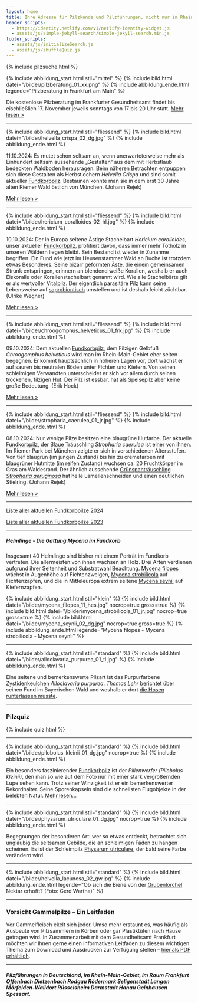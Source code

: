 ```yaml
---
layout: home
title: Ihre Adresse für Pilzkunde und Pilzführungen, nicht nur im Rhein-Main-Gebiet
header_scripts:
  - https://identity.netlify.com/v1/netlify-identity-widget.js
  - assets/js/simple-jekyll-search/simple-jekyll-search.min.js
footer_scripts:
  - assets/js/initializeSearch.js
  - assets/js/shuffleQuiz.js
---
```

{% include pilzsuche.html %}

{% include abbildung_start.html stil="mittel" %}
{% include bild.html datei="/bilder/pilzberatung_01_xx.png" %}
{% include abbildung_ende.html legende="Pilzberatung in Frankfurt am Main" %}

Die kostenlose Pilzberatung im Frankfurter Gesundheitsamt findet bis eischließlich 17. November jeweils sonntags von 17 bis 20 Uhr statt. [Mehr lesen >](/termine)

- - -

{% include abbildung_start.html stil="fliessend" %}
{% include bild.html datei="/bilder/helvella_crispa_02_dg.jpg" %}
{% include abbildung_ende.html %}

11.10.2024: Es mutet schon seltsam an, wenn unerwarteterweise mehr als Einhundert seltsam aussehende „Gestalten“ aus dem mit Herbstlaub bedeckten Waldboden herausragen. Beim näheren Betrachten entpuppen sich diese Gestalten als Herbstlochern *Helvella Crispa* und sind somit aktueller [Fundkorbpilz](AA "Glossar-"). Bestaunen konnte man sie in dem erst 30 Jahre alten Riemer Wald östlich von München. (Johann Rejek)

[Mehr lesen >](/pilze/helvella-crispa-herbstlorchel)

<div style="clear:  both"></div>

- - -

{% include abbildung_start.html stil="fliessend" %}
{% include bild.html datei="/bilder/hericium_coralloides_02_hl.jpg" %}
{% include abbildung_ende.html %}

10.10.2024: Der in Europa seltene Ästige Stachelbart *Hericium coralloides*, unser aktueller [Fundkorbpilz](AA "Glossar-"), profitiert davon, dass immer mehr Totholz in unseren Wäldern liegen bleibt. Sein Bestand ist wieder in Zunahme begriffen. Ein Fund wie jetzt im Heusenstammer Wald an Buche ist trotzdem etwas Besonderes. Seine bizarr geformten Äste, die einem gemeinsamen Strunk entspringen, erinnern an blendend weiße Korallen, weshalb er auch Eiskoralle oder Korallenstachelbart genannt wird. Wie alle Stachelbärte gilt er als wertvoller Vitalpilz. Der eigentlich parasitäre Pilz kann seine Lebensweise auf [saprobiontisch](saprobiontisch "Glossar") umstellen und ist deshalb leicht züchtbar. (Ulrike Wegner)

[Mehr lesen >](/pilze/hericium-coralloides-ästiger-stachelbart)

<div style="clear:  both"></div>

- - -

{% include abbildung_start.html stil="fliessend" %}
{% include bild.html datei="/bilder/chroogomphus_helveticus_01_frk.jpg" %}
{% include abbildung_ende.html %}

09.10.2024: Dem aktuellen [Fundkorbpilz](AA "Glossar-"), dem Filzigen Gelbfuß *Chroogomphus helveticus* wird man im Rhein-Main-Gebiet eher selten begegnen. Er kommt hauptsächlich in höheren Lagen vor, dort wächst er auf sauren bis neutralen Böden unter Fichten und Kiefern. Von seinen schleimigen Verwandten unterscheidet er sich vor allem durch seinen trockenen, filzigen Hut. Der Pilz ist essbar, hat als Speisepilz aber keine große Bedeutung. (Erik Hock)

[Mehr lesen >](/pilze/chroogomphus-helveticus-filziger-gelbfuß)

<div style="clear:  both"></div>

- - -

{% include abbildung_start.html stil="fliessend" %}
{% include bild.html datei="/bilder/stropharia_caerulea_01_jr.jpg" %}
{% include abbildung_ende.html %}

08.10.2024: Nur wenige Pilze besitzen eine blaugrüne Hutfarbe. Der aktuelle [Fundkorbpilz](AA "Glossar-"), der Blaue Träuschling *Stropharia caerulea* ist einer von ihnen. Im Riemer Park bei München zeigte er sich in verschiedenen Altersstufen. Von tief blaugrün (im jungen Zustand) bis hin zu cremefarben mit blaugrüner Hutmitte (im reifen Zustand) wuchsen ca. 20 Fruchtkörper im Gras am Waldesrand. Der ähnlich aussehende [Grünspanträuschling *Stropharia aeruginosa*](/pilze/stropharia-aeruginosa-grünspanträuschling) hat helle Lamellenschneiden und einen deutlichen Stielring. (Johann Rejek)

[Mehr lesen >](/pilze/stropharia-caerulea-blauer-träuschling)

<div style="clear:  both"></div>

- - -

[Liste aller aktuellen Fundkorbpilze 2024](/artikel/liste-aller-aktuellen-fundkorbpilze-2024.html)

[Liste aller aktuellen Fundkorbpilze 2023](/artikel/liste-aller-aktuellen-fundkorbpilze-2023.html)

- - -

##### Helmlinge - Die Gattung *Mycena* im Fundkorb

Insgesamt 40 Helmlinge sind bisher mit einem Porträt im Fundkorb vertreten. Die allermeisten von ihnen wachsen an Holz. Drei Arten verdienen aufgrund ihrer Seltenheit und Substratwahl Beachtung. [Mycena filopes](/pilze/mycena-filopes-zerbrechlicher-fadenhelmling) wächst in Augenhöhe auf Fichtenzweigen, [Mycena strobilicola](/pilze/mycena-strobilicola-fichtenzapfenhelmling) auf Fichtenzapfen, und die in Mitteleuropa extrem seltene [Mycena seynii](/pilze/mycena-seynii-mediterraner-kiefernzapfenhelmling) auf Kiefernzapfen.

{% include abbildung_start.html stil="klein" %}
{% include bild.html datei="/bilder/mycena_filopes_11_hes.jpg" nocrop=true gross=true %}
{% include bild.html datei="/bilder/mycena_strobilicola_01_jr.jpg" nocrop=true gross=true %}
{% include bild.html datei="/bilder/mycena_seynii_02_dg.jpg" nocrop=true gross=true %}
{% include abbildung_ende.html legende="Mycena filopes - Mycena strobilicola - Mycena seynii" %}

- - -

{% include abbildung_start.html stil="standard" %}
{% include bild.html datei="/bilder/alloclavaria_purpurea_01_tl.jpg" %}
{% include abbildung_ende.html %}

Eine seltene und bemerkenswerte Pilzart ist das Purpurfarbene Zystidenkeulchen *Alloclavaria purpurea*. *Thomas Lehr* berichtet über seinen Fund im Bayerischen Wald und weshalb er dort [die Hosen runterlassen musste](/pilze/alloclavaria-purpurea-purpurfarbenes-zystidenkeulchen).

- - -

### Pilzquiz

{% include quiz.html %}

- - -

{% include abbildung_start.html stil="standard" %}
{% include bild.html datei="/bilder/pilobolus_kleinii_01_dg.jpg" nocrop=true %}
{% include abbildung_ende.html %}

Ein besonders faszinierender [Fundkorbpilz](AA "Glossar-") ist der *Pillenwerfer (Pilobolus kleinii)*, den man so wie auf dem Foto nur mit einer stark vergrößernden Lupe sehen kann. Trotz seiner Winzigkeit ist er ein bemerkenswerter Rekordhalter. Seine Sporenkapseln sind die schnellsten Flugobjekte in der belebten Natur. [Mehr lesen...](/pilze/pilobolus-kleinii-pillenwerfer)

- - -

{% include abbildung_start.html stil="standard" %}
{% include bild.html datei="/bilder/physarum_utriculare_01_dg.jpg" nocrop=true %}
{% include abbildung_ende.html %}

Begegnungen der besonderen Art: wer so etwas entdeckt, betrachtet sich ungläubig die seltsamen Gebilde, die an schleimigen Fäden zu hängen scheinen. Es ist der Schleimpilz [Physarum utriculare](/pilze/physarum-utriculare-fadenfruchtschleimpilz), der bald seine Farbe verändern wird.

- - -

{% include abbildung_start.html stil="standard" %}
{% include bild.html datei="/bilder/helvella_lacunosa_02_gw.jpg" %}
{% include abbildung_ende.html legende="Ob sich die Biene von der <a href='/pilze/helvella-lacunosa-grubenlorchel'>Grubenlorchel</a> Nektar erhofft?  (Foto: Gerd Wartha)" %}

- - -

### Vorsicht Gammelpilze – Ein Leitfaden

Vor Gammelfleisch ekelt sich jeder. Umso mehr erstaunt es, was häufig als Ausbeute von Pilzsammlern in Körben oder gar Plastiktüten nach Hause getragen wird. In Zusammenarbeit mit dem Gesundheitsamt Frankfurt möchten wir Ihnen gerne einen informativen Leitfaden zu diesem wichtigen Thema zum Download und Ausdrucken zur Verfügung stellen – [hier als PDF erhältlich](/assets/docs/Fundkorb.de-Gammelpilze.pdf).

- - -

##### Pilzführungen in Deutschland, im Rhein-Main-Gebiet, im Raum Frankfurt Offenbach Dietzenbach Rodgau Rödermark Seligenstadt Langen Mörfelden-Walldort Rüsselsheim Darmstadt Hanau Gelnhausen Spessart.